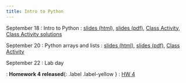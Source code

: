 ```yaml
---
title: Intro to Python
---
```


September 18
: Intro to Python
  : [slides (html)](https://sta279-f23.github.io/slides/lecture_9.html), [slides (pdf)](https://sta279-f23.github.io/slides/lecture_9.pdf), [Class Activity](https://sta279-f23.github.io/class_activities/ca_lecture_9.html), [Class Activity solutions](https://sta279-f23.github.io/class_activities/ca_lecture_9_solutions.html)

September 20
: Python arrays and lists
  : [slides (html)](https://sta279-f23.github.io/slides/lecture_10.html), [slides (pdf)](https://sta279-f23.github.io/slides/lecture_10.pdf), [Class Activity](https://sta279-f23.github.io/class_activities/ca_lecture_10.html)
  
September 22
: Lab day

: **Homework 4 released**{: .label .label-yellow }
  : [HW 4](https://sta279-f23.github.io/homework/hw_4.html)